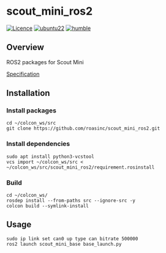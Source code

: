 # scout_mini_ros2
[![Licence](https://img.shields.io/badge/License-Apache_2.0-green.svg)](https://opensource.org/licenses/Apache-2.0/)
[![ubuntu22](https://img.shields.io/badge/-UBUNTU_22.04-orange?style=flat-square&logo=ubuntu&logoColor=white)](https://releases.ubuntu.com/jammy/)
[![humble](https://img.shields.io/badge/-HUMBLE-blue?style=flat-square&logo=ros)](https://docs.ros.org/en/humble/index.html)

## Overview
ROS2 packages for Scout Mini

[Specification](https://roas.co.kr/scout-mini/)

## Installation

### Install packages
```
cd ~/colcon_ws/src
git clone https://github.com/roasinc/scout_mini_ros2.git
```

### Install dependencies
```
sudo apt install python3-vcstool
vcs import ~/colcon_ws/src < ~/colcon_ws/src/scout_mini_ros2/requirement.rosinstall
```

### Build
```
cd ~/colcon_ws/
rosdep install --from-paths src --ignore-src -y
colcon build --symlink-install
```

## Usage
```
sudo ip link set can0 up type can bitrate 500000
ros2 launch scout_mini_base base_launch.py
```

